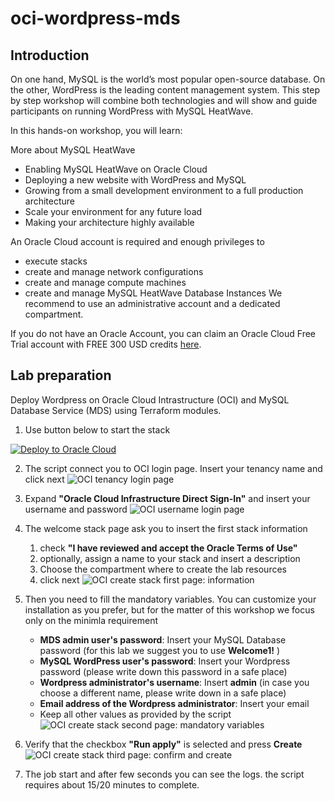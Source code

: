 # oci-wordpress-mds

## Introduction
On one hand, MySQL is the world’s most popular open-source database. On the other, WordPress is the leading content management system. This step by step workshop will combine both technologies and will show and guide participants on running WordPress with MySQL HeatWave.

In this hands-on workshop, you will learn:

More about MySQL HeatWave
- Enabling MySQL HeatWave on Oracle Cloud
- Deploying a new website with WordPress and MySQL
- Growing from a small development environment to a full production architecture
- Scale your environment for any future load
- Making your architecture highly available

An Oracle Cloud account is required and enough privileges to 
- execute stacks
- create and manage network configurations
- create and manage compute machines
- create and manage MySQL HeatWave Database Instances
We recommend to use an administrative account and a dedicated compartment.

If you do not have an Oracle Account, you can claim an Oracle Cloud Free Trial account with FREE 300 USD credits [here](https://www.oracle.com/cloud/free/).

## Lab preparation
Deploy Wordpress on Oracle Cloud Intrastructure (OCI) and MySQL Database Service (MDS) using Terraform modules.

1. Use button below to start the stack

[![Deploy to Oracle Cloud](https://oci-resourcemanager-plugin.plugins.oci.oraclecloud.com/latest/deploy-to-oracle-cloud.svg)](https://cloud.oracle.com/resourcemanager/stacks/create?zipUrl=https://github.com/swdavey/wphol/releases/download/v2.0/stack_wordpress_mds.zip)

2. The script connect you to OCI login page.
Insert your tenancy name and click next
![OCI tenancy login page](./images/OCI_login-tenancy.png)

3. Expand **"Oracle Cloud Infrastructure Direct Sign-In"** and insert your username and password
![OCI username login page](./images/OCI_login-username_and_password.png)

4. The welcome stack page ask you to insert the first stack information
    1. check **"I have reviewed and accept the Oracle Terms of Use"**
    2. optionally, assign a name to your stack and insert a description
    3. Choose the compartment where to create the lab resources
    4. click next
    ![OCI create stack first page: information](./images/OCI-create_stack_page1.png)

5. Then you need to fill the mandatory variables. You can customize your installation as you prefer, but for the matter of this workshop we focus only on the minimla requirement
    - **MDS admin user's password**: Insert your MySQL Database password (for this lab we suggest you to use **Welcome1!** )
    - **MySQL WordPress user's password**: Insert your Wordpress password (please write down this password in a safe place)
    - **Wordpress administrator's username**: Insert **admin** (in case you choose a different name, please write down in a safe place)
    - **Email address of the Wordpress administrator**: Insert your email
    - Keep all other values as provided by the script
    ![OCI create stack second page: mandatory variables](./images/OCI-create_stack_page2.png)

6. Verify that the checkbox **"Run apply"** is selected and press **Create**
    ![OCI create stack third page: confirm and create](./images/OCI-create_stack_page2.png)

7. The job start and after few seconds you can see the logs.
    the script requires about 15/20 minutes to complete.
